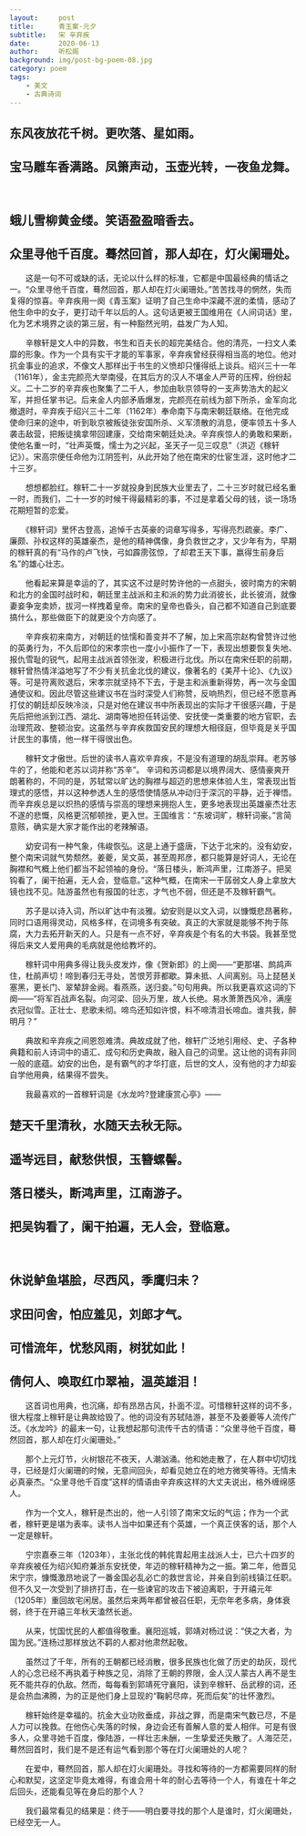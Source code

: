 ```yaml
---
layout:     post
title:      青玉案·元夕
subtitle:   宋 辛弃疾
date:       2020-06-13
author:     听松阁
background: img/post-bg-poem-08.jpg
category: poem
tags:
    - 美文
    - 古典诗词
---
```


## 东风夜放花千树。更吹落、星如雨。
## 宝马雕车香满路。凤箫声动，玉壶光转，一夜鱼龙舞。
&nbsp;
## 蛾儿雪柳黄金缕。笑语盈盈暗香去。
## 众里寻他千百度。蓦然回首，那人却在，灯火阑珊处。



　　这是一句不可或缺的话，无论以什么样的标准，它都是中国最经典的情话之一。“众里寻他千百度，蓦然回首，那人却在灯火阑珊处。”苦苦找寻的惘然，失而复得的惊喜。辛弃疾用一阕《青玉案》证明了自己生命中深藏不泯的柔情，感动了他生命中的女子，更打动千年以后的人。这句话更被王国维用在《人间词话》里，化为艺术境界之谈的第三层，有一种豁然光明，益发广为人知。 

　　辛稼轩是文人中的异数，书生和百夫长的超完美结合。他的清亮，一扫文人柔靡的形象。作为一个具有实干才能的军事家，辛弃疾曾经获得相当高的地位。他对抗金事业的追求，不像文人那样出于书生的义愤却只懂得纸上谈兵。绍兴三十一年（1161年），金主完颜亮大举南侵，在其后方的汉人不堪金人严苛的压榨，纷纷起义。二十二岁的辛弃疾也聚集了二千人，参加由耿京领导的一支声势浩大的起义军，并担任掌书记。后来金人内部矛盾爆发，完颜亮在前线为部下所杀，金军向北撤退时，辛弃疾于绍兴三十二年（1162年）奉命南下与南宋朝廷联络。在他完成使命归来的途中，听到耿京被叛徒张安国所杀、义军溃散的消息，便率领五十多人袭击敌营，把叛徒擒拿带回建康，交给南宋朝廷处决。辛弃疾惊人的勇敢和果断，使他名重一时，“壮声英慨，懦士为之兴起，圣天子一见三叹息”（洪迈《稼轩记》）。宋高宗便任命他为江阴签判，从此开始了他在南宋的仕宦生涯，这时他才二十三岁。 

　　想想都脸红。稼轩二十一岁就投身到民族大业里去了，二十三岁时就已经名重一时，而我们，二十一岁的时候干得最精彩的事，不过是拿着父母的钱，谈一场场花期短暂的恋爱。 

　　《稼轩词》里怀古登高，追悼千古英豪的词章写得多，写得亮烈疏豪。李广、廉颇、孙权这样的英雄豪杰，是他的精神偶像，身负救世之才，又少年有为，早期的稼轩真的有“马作的卢飞快，弓如霹雳弦惊，了却君王天下事，嬴得生前身后名”的雄心壮志。 



　　他看起来算是幸运的了，其实这不过是时势许他的一点甜头，彼时南方的宋朝和北方的金国时战时和，朝廷里主战派和主和派的势力此消彼长，此长彼消，就像妻妾争宠卖娇，拔河一样拽着皇帝。南宋的皇帝也昏头，自己都不知道自己到底要搞什么，那些做臣下的就更没个方向感了。 

　　辛弃疾初来南方，对朝廷的怯懦和善变并不了解，加上宋高宗赵构曾赞许过他的英勇行为，不久后即位的宋孝宗也一度小小振作了一下，表现出想要恢复失地、报仇雪耻的锐气，起用主战派首领张浚，积极进行北伐。所以在南宋任职的前期，稼轩曾热情洋溢地写了不少有关抗金北伐的建议，像著名的《美芹十论》、《九议》等。可是符离败退后，宋孝宗就坚持不下去，于是主和派重新得势，再一次与金国通使议和。因此尽管这些建议书在当时深受人们称赞，反响热烈，但已经不愿意再打仗的朝廷却反映冷淡，只是对他在建议书中所表现出的实际才干很感兴趣，于是先后把他派到江西、湖北、湖南等地担任转运使、安抚使一类重要的地方官职，去治理荒政、整顿治安。这虽然与辛弃疾救国安民的理想大相径庭，但毕竟是关乎国计民生的事情，他一样干得很出色。 

　　稼轩文才傲世。后世的读书人喜欢辛弃疾，不是没有道理的胡乱崇拜。老苏够牛的了，他能和老苏以词并称“苏辛”。 辛词和苏词都是以境界阔大、感情豪爽开朗著称的，不同的是，苏轼常以旷达的胸襟与超迈的思想来体验人生，常表现出哲理式的感悟，并以这种参透人生的感悟使情感从冲动归于深沉的平静，近于禅悟。而辛弃疾总是以炽热的感情与崇高的理想来拥抱人生，更多地表现出英雄豪杰壮志不遂的悲慨，风格更沉郁顿挫，更入世。王国维言：“东坡词旷，稼轩词豪。”言简意赅，确实是大家才能作出的老辣解语。 

　　幼安词有一种气象，伟峻恢弘。这是上通于盛唐，下达于北宋的。没有幼安，整个南宋词就气势颓然。姜夔，吴文英，甚至周邦彦，都只能算是好词人，无论在胸襟和气概上他们都当不起领袖的身份。“落日楼头，断鸿声里，江南游子。把吴钩看了，阑干拍遍，无人会，登临意。”这种气概，在南宋一干孱弱文人身上拿放大镜也找不见。陆游虽然也有报国的壮志，才气也不弱，但还是不及稼轩霸气。 

　　苏子是以诗入词，所以旷达中有淡雅。幼安则是以文入词，以慷慨悲昂著称，同时口语用得灵动，风格多样，在词境多有突破。真正的大家就是能够不拘于陈腐，大力去拓开新天的人。只是有一点不好，辛弃疾是个有名的大书袋。我甚至觉得后来文人爱用典的毛病就是他给教坏的。 

　　稼轩词中用典多得让我头皮发炸，像《贺新郎》的上阕——“更那堪、鹧鸪声住，杜鹃声切！啼到春归无寻处，苦恨芳菲都歇。算未抵、人间离别。马上琵琶关塞黑，更长门、翠辇辞金阙。看燕燕，送归妾。”句句用典。所以我更喜欢这词的下阕——“将军百战声名裂。向河梁、回头万里，故人长绝。易水萧萧西风冷，满座衣冠似雪。正壮士、悲歌未彻。啼鸟还知如许恨，料不啼清泪长啼血。谁共我，醉明月？” 

　　典故和辛弃疾之间恩怨难清。典故成就了他，稼轩广泛地引用经、史、子各种典籍和前人诗词中的语汇、成句和历史典故，融入自己的词里。这让他的词有非同一般的底蕴。幼安的出色，是有霸气的才华打底，后世的文人，没有他的才力却妄自学他用典，结果得不尝失。 

　　我最喜欢的一首稼轩词是《水龙吟?登建康赏心亭》—— 

## 楚天千里清秋，水随天去秋无际。
## 遥岑远目，献愁供恨，玉簪螺髻。
## 落日楼头，断鸿声里，江南游子。
## 把吴钩看了，阑干拍遍，无人会，登临意。 
&nbsp;
## 休说鲈鱼堪脍，尽西风，季鹰归未？
## 求田问舍，怕应羞见，刘郎才气。
## 可惜流年，忧愁风雨，树犹如此！
## 倩何人、唤取红巾翠袖，温英雄泪！ 

　　这首词也用典，也沉痛，却有昂昂古风，扑面不涩。可惜稼轩这样的词不多，很大程度上稼轩是让典故给毁了。他的词没有苏轼陆游，甚至不及姜夔等人流传广泛。《水龙吟》的最末一句，让我想起那句流传千古的情语：“众里寻他千百度，蓦然回首，那人却在灯火阑珊处。”  



　　那个上元灯节，火树银花不夜天，人潮汹涌。他和她走散了，在人群中切切找寻，已经是灯火阑珊的时候，无意间回头，却看见她立在的地方微笑等待。无情未必真豪杰。“众里寻他千百度”这样的情语由辛弃疾这样的大丈夫说出，格外缠绵感人。 

　　作为一个文人，稼轩是杰出的，他一人引领了南宋文坛的气运；作为一个武者，稼轩更是堪为表率。读书人当中如果还有个英雄，一个真正侠客的话，那个人一定是稼轩。 

　　宁宗嘉泰三年（1203年），主张北伐的韩侂胄起用主战派人士，已六十四岁的辛弃疾被任为绍兴知府兼浙东安抚使，年迈的稼轩精神为之一振。第二年，他晋见宋宁宗，慷慨激昂地说了一番金国必乱必亡的救世言论，并亲自到前线镇江任职。但不久又一次受到了排挤打击，在一些谏官的攻击下被迫离职，于开禧元年（1205年）重回故宅闲居。虽然后来两年都曾被召任职，无奈年老多病，身体衰弱，终于在开禧三年秋天溘然长逝。 

　　从来，忧国忧民的人都值得敬重。襄阳巡城，郭靖对杨过说：“侠之大者，为国为民。”连杨过那样放达不羁的人都对他肃然起敬。 

　　虽然过了千年，所有的王朝都已经消散，很多民族也化做了历史的劫灰，现代人的心念已经不再执着于种族之见，消除了王朝的界限，金人汉人蒙古人再不是生死不能共存的仇敌。然而，每每看到郭靖死守襄阳，读到辛稼轩、岳武穆的词，还是会热血沸腾，为的正是他们身上显现的“鞠躬尽瘁，死而后矣”的壮怀激烈。 

　　稼轩始终是幸福的。抗金大业功败垂成，非战之罪，而是南宋气数已尽，不是人力可以挽救。在他伤心失落的时候，身边会还有善解人意的爱人相伴。可是有很多人，众里寻她千百度，像陆游，一样壮志未酬，一生挚爱还失散了。人海茫茫，蓦然回首时，我们是不是还有运气看到那个等在灯火阑珊处的人呢？ 

　　在爱中，蓦然回首，那人却在灯火阑珊处。寻找和等待的一方都需要同样的耐心和默契，这坚定毕竟太难得，有谁会用十年的耐心去等待一个人，有谁在十年之后回头，还能看见等在身后的那个人？ 

　　我们最常看见的结果是：终于——明白要寻找的那个人是谁时，灯火阑珊处，已经空无一人。
